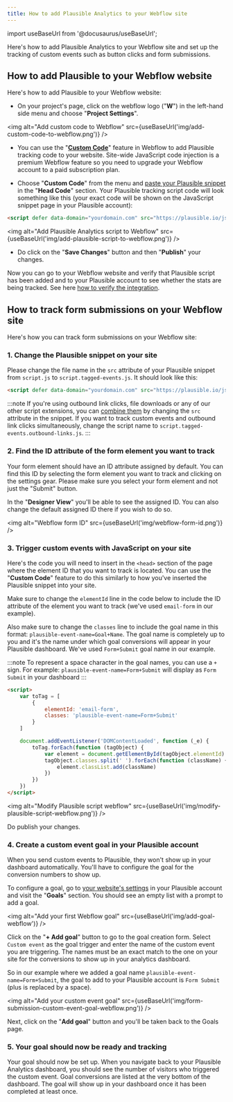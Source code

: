 ```yaml
---
title: How to add Plausible Analytics to your Webflow site
---
```


import useBaseUrl from '@docusaurus/useBaseUrl';

Here's how to add Plausible Analytics to your Webflow site and set up the tracking of custom events such as button clicks and form submissions.

## How to add Plausible to your Webflow website 

Here's how to add Plausible to your Webflow website:

* On your project's page, click on the webflow logo ("**W**") in the left-hand side menu and choose "**Project Settings**".

<img alt="Add custom code to Webflow" src={useBaseUrl('img/add-custom-code-to-webflow.png')} />

* You can use the "**[Custom Code](https://university.webflow.com/lesson/custom-code-in-the-head-and-body-tags)**" feature in Webflow to add Plausible tracking code to your website. Site-wide JavaScript code injection is a premium Webflow feature so you need to upgrade your Webflow account to a paid subscription plan.

* Choose "**Custom Code**" from the menu and [paste your Plausible snippet](https://plausible.io/docs/plausible-script) in the "**Head Code**" section. Your Plausible tracking script code will look something like this (your exact code will be shown on the JavaScript snippet page in your Plausible account):

```html
<script defer data-domain="yourdomain.com" src="https://plausible.io/js/script.js"></script>
```

<img alt="Add Plausible Analytics script to Webflow" src={useBaseUrl('img/add-plausible-script-to-webflow.png')} />

* Do click on the "**Save Changes**" button and then "**Publish**" your changes.

Now you can go to your Webflow website and verify that Plausible script has been added and to your Plausible account to see whether the stats are being tracked. See here [how to verify the integration](troubleshoot-integration.md).

## How to track form submissions on your Webflow site

Here's how you can track form submissions on your Webflow site:

### 1. Change the Plausible snippet on your site

Please change the file name in the `src` attribute of your Plausible snippet from `script.js` to `script.tagged-events.js`. It should look like this:

```html
<script defer data-domain="yourdomain.com" src="https://plausible.io/js/script.tagged-events.js"></script>
```

:::note
If you're using outbound link clicks, file downloads or any of our other script extensions, you can [combine them](script-extensions.md#you-can-combine-extensions-according-to-your-needs) by changing the `src` attribute in the snippet. If you want to track custom events and outbound link clicks simultaneously, change the script name to `script.tagged-events.outbound-links.js`.
:::

### 2. Find the ID attribute of the form element you want to track

Your form element should have an ID attribute assigned by default. You can find this ID by selecting the form element you want to track and clicking on the settings gear. Please make sure you select your form element and not just the "Submit" button.

In the "**Designer View**" you'll be able to see the assigned ID. You can also change the default assigned ID there if you wish to do so.

<img alt="Webflow form ID" src={useBaseUrl('img/webflow-form-id.png')} />

### 3. Trigger custom events with JavaScript on your site

Here's the code you will need to insert in the `<head>` section of the page where the element ID that you want to track is located. You can use the "**Custom Code**" feature to do this similarly to how you've inserted the Plausible snippet into your site.

Make sure to change the `elementId` line in the code below to include the ID attribute of the element you want to track (we've used `email-form` in our example). 

Also make sure to change the `classes` line to include the goal name in this format: `plausible-event-name=Goal+Name`. The goal name is completely up to you and it's the name under which goal conversions will appear in your Plausible dashboard. We've used `Form+Submit` goal name in our example.

:::note
To represent a space character in the goal names, you can use a `+` sign. For example: `plausible-event-name=Form+Submit` will display as `Form Submit` in your dashboard
:::

```html
<script>
    var toTag = [
        {
            elementId: 'email-form',
            classes: 'plausible-event-name=Form+Submit'
        }
    ]

    document.addEventListener('DOMContentLoaded', function (_e) {
        toTag.forEach(function (tagObject) {
            var element = document.getElementById(tagObject.elementId)
            tagObject.classes.split(' ').forEach(function (className) {
                element.classList.add(className)
            })
        })
    })
</script>
```

<img alt="Modify Plausible script webflow" src={useBaseUrl('img/modify-plausible-script-webflow.png')} />

Do publish your changes.

### 4. Create a custom event goal in your Plausible account

When you send custom events to Plausible, they won't show up in your dashboard automatically. You'll have to configure the goal for the conversion numbers to show up.

To configure a goal, go to [your website's settings](website-settings.md) in your Plausible account and visit the "**Goals**" section. You should see an empty list with a prompt to add a goal.

<img alt="Add your first Webflow goal" src={useBaseUrl('img/add-goal-webflow')} />

Click on the "**+ Add goal**" button to go to the goal creation form. Select `Custom event` as the goal trigger and enter the name of the custom event you are triggering. The names must be an exact match to the one on your site for the conversions to show up in your analytics dashboard.

So in our example where we added a goal name `plausible-event-name=Form+Submit`, the goal to add to your Plausible account is `Form Submit` (plus is replaced by a space).

<img alt="Add your custom event goal" src={useBaseUrl('img/form-submission-custom-event-goal-webflow.png')} />

Next, click on the "**Add goal**" button and you'll be taken back to the Goals page. 

### 5. Your goal should now be ready and tracking

Your goal should now be set up. When you navigate back to your Plausible Analytics dashboard, you should see the number of visitors who triggered the custom event. Goal conversions are listed at the very bottom of the dashboard. The goal will show up in your dashboard once it has been completed at least once.
